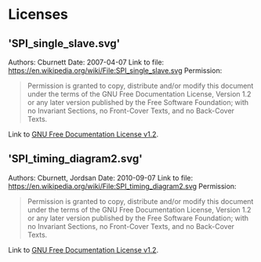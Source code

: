 
# Licenses


## 'SPI_single_slave.svg'

Authors: Cburnett
Date: 2007-04-07
Link to file: https://en.wikipedia.org/wiki/File:SPI_single_slave.svg
Permission: 

> Permission is granted to copy, distribute and/or modify this document under the terms of the 
> GNU Free Documentation License, Version 1.2 or any later version published by the Free Software Foundation; 
> with no Invariant Sections, no Front-Cover Texts, and no Back-Cover Texts.

Link to [GNU Free Documentation License v1.2](https://commons.wikimedia.org/wiki/Commons:GNU_Free_Documentation_License,_version_1.2).


## 'SPI_timing_diagram2.svg'

Authors: Cburnett, Jordsan
Date: 2010-09-07
Link to file: https://en.wikipedia.org/wiki/File:SPI_timing_diagram2.svg
Permission: 

> Permission is granted to copy, distribute and/or modify this document under the terms of the 
> GNU Free Documentation License, Version 1.2 or any later version published by the Free Software Foundation; 
> with no Invariant Sections, no Front-Cover Texts, and no Back-Cover Texts.

Link to [GNU Free Documentation License v1.2](https://commons.wikimedia.org/wiki/Commons:GNU_Free_Documentation_License,_version_1.2).
